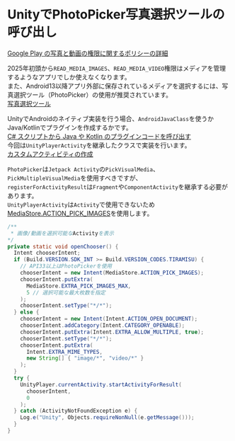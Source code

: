 # UnityでPhotoPicker写真選択ツールの呼び出し

[Google Play の写真と動画の権限に関するポリシーの詳細](https://support.google.com/googleplay/android-developer/answer/14115180?hl=ja)  

2025年初頭から`READ_MEDIA_IMAGES`、`READ_MEDIA_VIDEO`権限はメディアを管理するようなアプリでしか使えなくなります。  
また、Android13以降アプリ外部に保存されているメディアを選択するには、写真選択ツール（PhotoPicker）の使用が推奨されています。  
[写真選択ツール](https://developer.android.com/training/data-storage/shared/photopicker?hl=ja)  

UnityでAndroidのネイティブ実装を行う場合、`AndroidJavaClass`を使うかJava/Kotlinでプラグインを作成するかです。  
[C# スクリプトから Java や Kotlin のプラグインコードを呼び出す](https://docs.unity3d.com/ja/2022.3/Manual/android-plugins-java-code-from-c-sharp.html)  
今回は`UnityPlayerActivity`を継承したクラスで実装を行います。  
[カスタムアクティビティの作成](https://docs.unity3d.com/ja/2022.3/Manual/android-custom-activity.html)
  
`PhotoPicker`は`Jetpack Activity`の`PickVisualMedia`、`PickMultipleVisualMedia`を使用すべきですが、  
`registerForActivityResult`は`Fragment`や`ComponentActivity`を継承する必要があります。  
`UnityPlayerActivity`は`Activity`で使用できないため[MediaStore.ACTION_PICK_IMAGES](https://developer.android.com/reference/android/provider/MediaStore#ACTION_PICK_IMAGES)を使用します。  

```java
/**
 * 画像/動画を選択可能なActivityを表示
*/
private static void openChooser() {
  Intent chooserIntent;
  if (Build.VERSION.SDK_INT >= Build.VERSION_CODES.TIRAMISU) {
    // API33以上はPhotoPickerを使用
    chooserIntent = new Intent(MediaStore.ACTION_PICK_IMAGES);
    chooserIntent.putExtra(
      MediaStore.EXTRA_PICK_IMAGES_MAX,
      5 // 選択可能な最大枚数を指定
    );
    chooserIntent.setType("*/*");
  } else {
    chooserIntent = new Intent(Intent.ACTION_OPEN_DOCUMENT);
    chooserIntent.addCategory(Intent.CATEGORY_OPENABLE);
    chooserIntent.putExtra(Intent.EXTRA_ALLOW_MULTIPLE, true);
    chooserIntent.setType("*/*");
    chooserIntent.putExtra(
      Intent.EXTRA_MIME_TYPES,
      new String[] { "image/*", "video/*" }
    );
  }
  try {
    UnityPlayer.currentActivity.startActivityForResult(
      chooserIntent,
      0
    );
  } catch (ActivityNotFoundException e) {
    Log.e("Unity", Objects.requireNonNull(e.getMessage()));
  }
}
```
